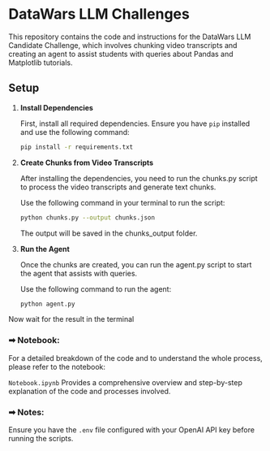 # DataWars LLM Challenges

This repository contains the code and instructions for the DataWars LLM Candidate Challenge, which involves chunking video transcripts and creating an agent to assist students with queries about Pandas and Matplotlib tutorials.

## Setup

1. **Install Dependencies**

   First, install all required dependencies. Ensure you have `pip` installed and use the following command:

   ```bash
   pip install -r requirements.txt
   ```


2. **Create Chunks from Video Transcripts**

    After installing the dependencies, you need to run the chunks.py script to process the video transcripts and generate text chunks.

    Use the following command in your terminal to run the script:

      ```bash
   python chunks.py --output chunks.json
   ```
   The output will be saved in the chunks_output folder.



3. **Run the Agent**

    Once the chunks are created, you can run the agent.py script to start the agent that assists with queries.

    Use the following command to run the agent:

    ```bash
    python agent.py
    ```

Now wait for the result in the terminal



### ➡ Notebook:

For a detailed breakdown of the code and to understand the whole process, please refer to the notebook:

`Notebook.ipynb` Provides a comprehensive overview and step-by-step explanation of the code and processes involved.


### ➡ Notes:

Ensure you have the `.env` file configured with your OpenAI API key before running the scripts.











